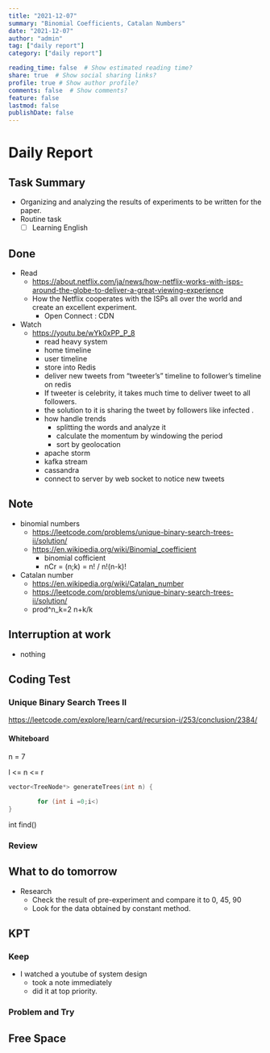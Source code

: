 ```yaml
---
title: "2021-12-07"
summary: "Binomial Coefficients, Catalan Numbers"
date: "2021-12-07"
author: "admin"
tag: ["daily report"]
category: ["daily report"]

reading_time: false  # Show estimated reading time?
share: true  # Show social sharing links?
profile: true # Show author profile?
comments: false  # Show comments?
feature: false
lastmod: false
publishDate: false
---
```


# Daily Report

## Task Summary

- Organizing and analyzing the results of experiments to be written for the paper.
- Routine task
  - [ ] Learning English

## Done

- Read
  - https://about.netflix.com/ja/news/how-netflix-works-with-isps-around-the-globe-to-deliver-a-great-viewing-experience
  - How the Netflix cooperates with the ISPs all over the world and create an excellent experiment.
    - Open Connect : CDN
- Watch
  - https://youtu.be/wYk0xPP_P_8
    - read heavy system
    - home timeline
    - user timeline
    - store into Redis
    - deliver new tweets from “tweeter’s” timeline to follower’s timeline on redis
    - If tweeter is celebrity, it takes much time to deliver tweet to all followers.
    - the solution to it is sharing the tweet by followers like infected .
    - how handle trends
      - splitting the words and analyze it
      - calculate the momentum by windowing the period
      - sort by geolocation
    - apache storm
    - kafka stream
    - cassandra
    - connect to server by web socket to notice new tweets


## Note

- binomial numbers
  - https://leetcode.com/problems/unique-binary-search-trees-ii/solution/
  - https://en.wikipedia.org/wiki/Binomial_coefficient
    - binomial cofficient
    - nCr = (n;k) = n! / n!(n-k)!
- Catalan number
  - https://en.wikipedia.org/wiki/Catalan_number
  - https://leetcode.com/problems/unique-binary-search-trees-ii/solution/
  - prod^n_k=2 n+k/k

## Interruption at work

- nothing

## Coding Test

### Unique Binary Search Trees II
https://leetcode.com/explore/learn/card/recursion-i/253/conclusion/2384/

#### Whiteboard

n = 7

l <= n <= r


```c++
vector<TreeNode*> generateTrees(int n) {
    
        for (int i =0;i<)
}
````

int find()
        

### Review

## What to do tomorrow

- Research
  - Check the result of pre-experiment and compare it to 0, 45, 90
  - Look for the data obtained by constant method.

## KPT

### Keep

- I watched a youtube of system design
  - took a note immediately
  - did it at top priority.

### Problem and Try


## Free Space
